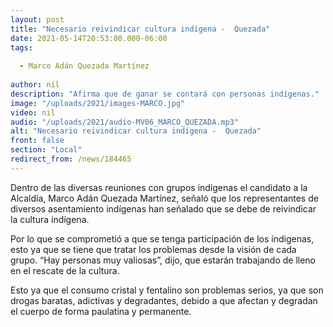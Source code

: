 ```yaml
---
layout: post
title: "Necesario reivindicar cultura indígena -  Quezada"
date: 2021-05-14T20:53:00.000-06:00
tags:
  
  - Marco Adán Quezada Martínez
  
author: nil
description: "Afirma que de ganar se contará con personas indígenas."
image: "/uploads/2021/images-MARCO.jpg"
video: nil
audio: "/uploads/2021/audio-MV06_MARCO_QUEZADA.mp3"
alt: "Necesario reivindicar cultura indígena -  Quezada"
front: false
section: "Local"
redirect_from: /news/184465
---
```


Dentro de las diversas reuniones con grupos indígenas el candidato a la Alcaldía, Marco Adán Quezada Martínez, señaló que los representantes de diversos asentamiento indígenas han señalado que se debe de reivindicar la cultura indígena.

Por lo que se comprometió a que se tenga participación de los índigenas, esto ya que se tiene que tratar los problemas desde la visión de cada grupo. “Hay personas muy valiosas”, dijo, que estarán trabajando de lleno en el rescate de la cultura.

Esto ya que el consumo cristal y fentalino son problemas serios, ya que son drogas baratas, adictivas y degradantes, debido a que afectan y degradan el cuerpo de forma paulatina y permanente.
